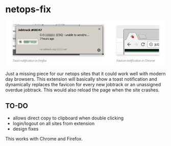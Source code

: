 # netops-fix

![screenshot](sample.PNG)

Just a missing piece for our netops sites that it could work well with modern day browsers. This extension will basically show a toast notification and dynamically replaces the favicon for every new jobtrack or an unassigned overdue jobtrack. This would also reload the page when the site crashes.

## TO-DO
- allows direct copy to clipboard when double clicking
- login/logout on all sites from extension
- design fixes

This works with Chrome and Firefox.